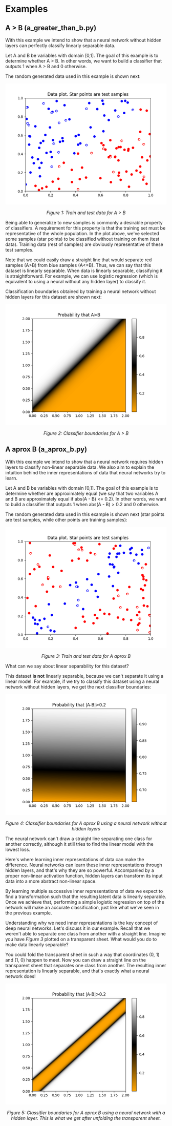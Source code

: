 # Examples
## A > B (a_greater_than_b.py)
With this example we intend to show that a neural network without hidden layers can perfectly classify linearly separable data.

Let A and B be variables with domain [0,1]. The goal of this example is to determine whether A > B. In other words, we want to build a classifier that outputs 1 when A > B and 0 otherwise.

The random generated data used in this example is shown next:

![alt text](a_greater_than_b_data.png "Train and test data for A > B")

*<p style="text-align: center;">Figure 1: Train and test data for A > B</p>*

Being able to generalize to new samples is commonly a desirable property of classifiers. A requirement for this property is that the training set must be representative of the whole population. In the plot above, we've selected some samples (star points) to be classified without training on them (test data). Training data (rest of samples) are obviously representative of these test samples. 

Note that we could easily draw a straight line that would separate red samples (A>B) from blue samples (A<=B). Thus, we can say that this dataset is linearly separable. When data is linearly separable, classifying it is straightforward. For example, we can use logistic regression (which is equivalent to using a neural without any hidden layer) to classify it.

Classification boundaries obtained by training a neural network without hidden layers for this dataset are shown next:

![alt text](a_greater_than_b_boundaries.png "Classifier boundaries for A > B")

*<p style="text-align: center;">Figure 2: Classifier boundaries for A > B </p>*

## A aprox B (a_aprox_b.py)
With this example we intend to show that a neural network requires hidden layers to classify non-linear separable data. We also aim to explain the intuition behind the inner representations of data that neural networks try to learn.

Let A and B be variables with domain [0,1]. The goal of this example is to determine whether are approximately equal (we say that two variables A and B are approximately equal if abs(A - B) <= 0.2). In other words, we want to build a classifier that outputs 1 when abs(A - B) > 0.2 and 0 otherwise.

The random generated data used in this example is shown next (star points are test samples, while other points are training samples):

![alt text](a_aprox_b_data.png "Train and test data for A aprox B")

*<p style="text-align: center;">Figure 3: Train and test data for A aprox B</p>*

What can we say about linear separability for this dataset?

This dataset **is not** linearly separable, because we can't separate it using a linear model. For example, if we try to classify this dataset using a neural network without hidden layers, we get the next classifier boundaries:

![alt text](a_aprox_b_nohidden_boundaries.png "Classifier boundaries for A aprox B using a neural network without hidden layers")

*<p style="text-align: center;">Figure 4: Classifier boundaries for A aprox B using a neural network without hidden layers</p>*

The neural network can't draw a straight line separating one class for another correctly, although it still tries to find the linear model with the lowest loss.

Here's where learning inner representations of data can make the difference. Neural networks can learn these inner representations through hidden layers, and that's why they are so powerful. Accompanied by a proper non-linear activation function, hidden layers can transform its input data into a more abstract non-linear space.

By learning multiple successive inner representations of data we expect to find a transformation such that the resulting latent data is linearly separable. Once we achieve that, performing a simple logistic regression on top of the network will make an accurate classification, just like what we've seen in the previous example.

Understanding why we need inner representations is the key concept of deep neural networks. Let's discuss it in our example. Recall that we weren't able to separate one class from another with a straight line. Imagine you have *Figure 3* plotted on a transparent sheet. What would you do to make data linearly separable?

You could fold the transparent sheet in such a way that coordinates (0, 1) and (1, 0) happen to meet. Now you can draw a straight line on the transparent sheet that separates one class from another. The resulting inner representation is linearly separable, and that's exactly what a neural network does!

![alt text](a_aprox_b_boundaries.png "Classifier boundaries for A > B")

*<p style="text-align: center;">Figure 5: Classifier boundaries for A aprox B using a neural network with a hidden layer. This is what we get after unfolding the transparent sheet.</p>*
